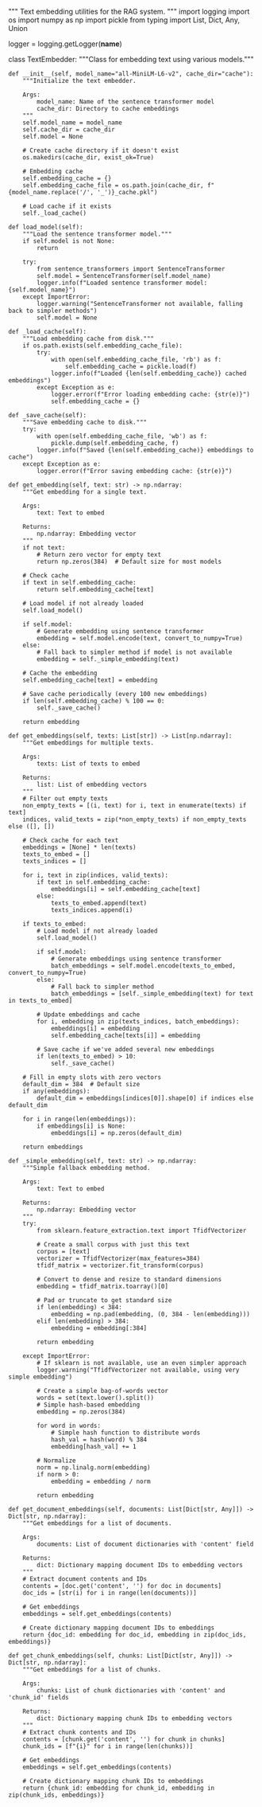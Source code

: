 """
Text embedding utilities for the RAG system.
"""
import logging
import os
import numpy as np
import pickle
from typing import List, Dict, Any, Union

logger = logging.getLogger(__name__)

class TextEmbedder:
    """Class for embedding text using various models."""
    
    def __init__(self, model_name="all-MiniLM-L6-v2", cache_dir="cache"):
        """Initialize the text embedder.
        
        Args:
            model_name: Name of the sentence transformer model
            cache_dir: Directory to cache embeddings
        """
        self.model_name = model_name
        self.cache_dir = cache_dir
        self.model = None
        
        # Create cache directory if it doesn't exist
        os.makedirs(cache_dir, exist_ok=True)
        
        # Embedding cache
        self.embedding_cache = {}
        self.embedding_cache_file = os.path.join(cache_dir, f"{model_name.replace('/', '_')}_cache.pkl")
        
        # Load cache if it exists
        self._load_cache()
    
    def load_model(self):
        """Load the sentence transformer model."""
        if self.model is not None:
            return
            
        try:
            from sentence_transformers import SentenceTransformer
            self.model = SentenceTransformer(self.model_name)
            logger.info(f"Loaded sentence transformer model: {self.model_name}")
        except ImportError:
            logger.warning("SentenceTransformer not available, falling back to simpler methods")
            self.model = None
    
    def _load_cache(self):
        """Load embedding cache from disk."""
        if os.path.exists(self.embedding_cache_file):
            try:
                with open(self.embedding_cache_file, 'rb') as f:
                    self.embedding_cache = pickle.load(f)
                logger.info(f"Loaded {len(self.embedding_cache)} cached embeddings")
            except Exception as e:
                logger.error(f"Error loading embedding cache: {str(e)}")
                self.embedding_cache = {}
    
    def _save_cache(self):
        """Save embedding cache to disk."""
        try:
            with open(self.embedding_cache_file, 'wb') as f:
                pickle.dump(self.embedding_cache, f)
            logger.info(f"Saved {len(self.embedding_cache)} embeddings to cache")
        except Exception as e:
            logger.error(f"Error saving embedding cache: {str(e)}")
    
    def get_embedding(self, text: str) -> np.ndarray:
        """Get embedding for a single text.
        
        Args:
            text: Text to embed
            
        Returns:
            np.ndarray: Embedding vector
        """
        if not text:
            # Return zero vector for empty text
            return np.zeros(384)  # Default size for most models
            
        # Check cache
        if text in self.embedding_cache:
            return self.embedding_cache[text]
            
        # Load model if not already loaded
        self.load_model()
        
        if self.model:
            # Generate embedding using sentence transformer
            embedding = self.model.encode(text, convert_to_numpy=True)
        else:
            # Fall back to simpler method if model is not available
            embedding = self._simple_embedding(text)
            
        # Cache the embedding
        self.embedding_cache[text] = embedding
        
        # Save cache periodically (every 100 new embeddings)
        if len(self.embedding_cache) % 100 == 0:
            self._save_cache()
            
        return embedding
    
    def get_embeddings(self, texts: List[str]) -> List[np.ndarray]:
        """Get embeddings for multiple texts.
        
        Args:
            texts: List of texts to embed
            
        Returns:
            list: List of embedding vectors
        """
        # Filter out empty texts
        non_empty_texts = [(i, text) for i, text in enumerate(texts) if text]
        indices, valid_texts = zip(*non_empty_texts) if non_empty_texts else ([], [])
        
        # Check cache for each text
        embeddings = [None] * len(texts)
        texts_to_embed = []
        texts_indices = []
        
        for i, text in zip(indices, valid_texts):
            if text in self.embedding_cache:
                embeddings[i] = self.embedding_cache[text]
            else:
                texts_to_embed.append(text)
                texts_indices.append(i)
        
        if texts_to_embed:
            # Load model if not already loaded
            self.load_model()
            
            if self.model:
                # Generate embeddings using sentence transformer
                batch_embeddings = self.model.encode(texts_to_embed, convert_to_numpy=True)
            else:
                # Fall back to simpler method
                batch_embeddings = [self._simple_embedding(text) for text in texts_to_embed]
                
            # Update embeddings and cache
            for i, embedding in zip(texts_indices, batch_embeddings):
                embeddings[i] = embedding
                self.embedding_cache[texts[i]] = embedding
                
            # Save cache if we've added several new embeddings
            if len(texts_to_embed) > 10:
                self._save_cache()
        
        # Fill in empty slots with zero vectors
        default_dim = 384  # Default size
        if any(embeddings):
            default_dim = embeddings[indices[0]].shape[0] if indices else default_dim
            
        for i in range(len(embeddings)):
            if embeddings[i] is None:
                embeddings[i] = np.zeros(default_dim)
                
        return embeddings
    
    def _simple_embedding(self, text: str) -> np.ndarray:
        """Simple fallback embedding method.
        
        Args:
            text: Text to embed
            
        Returns:
            np.ndarray: Embedding vector
        """
        try:
            from sklearn.feature_extraction.text import TfidfVectorizer
            
            # Create a small corpus with just this text
            corpus = [text]
            vectorizer = TfidfVectorizer(max_features=384)
            tfidf_matrix = vectorizer.fit_transform(corpus)
            
            # Convert to dense and resize to standard dimensions
            embedding = tfidf_matrix.toarray()[0]
            
            # Pad or truncate to get standard size
            if len(embedding) < 384:
                embedding = np.pad(embedding, (0, 384 - len(embedding)))
            elif len(embedding) > 384:
                embedding = embedding[:384]
                
            return embedding
            
        except ImportError:
            # If sklearn is not available, use an even simpler approach
            logger.warning("TfidfVectorizer not available, using very simple embedding")
            
            # Create a simple bag-of-words vector
            words = set(text.lower().split())
            # Simple hash-based embedding
            embedding = np.zeros(384)
            
            for word in words:
                # Simple hash function to distribute words
                hash_val = hash(word) % 384
                embedding[hash_val] += 1
                
            # Normalize
            norm = np.linalg.norm(embedding)
            if norm > 0:
                embedding = embedding / norm
                
            return embedding
    
    def get_document_embeddings(self, documents: List[Dict[str, Any]]) -> Dict[str, np.ndarray]:
        """Get embeddings for a list of documents.
        
        Args:
            documents: List of document dictionaries with 'content' field
            
        Returns:
            dict: Dictionary mapping document IDs to embedding vectors
        """
        # Extract document contents and IDs
        contents = [doc.get('content', '') for doc in documents]
        doc_ids = [str(i) for i in range(len(documents))]
        
        # Get embeddings
        embeddings = self.get_embeddings(contents)
        
        # Create dictionary mapping document IDs to embeddings
        return {doc_id: embedding for doc_id, embedding in zip(doc_ids, embeddings)}
    
    def get_chunk_embeddings(self, chunks: List[Dict[str, Any]]) -> Dict[str, np.ndarray]:
        """Get embeddings for a list of chunks.
        
        Args:
            chunks: List of chunk dictionaries with 'content' and 'chunk_id' fields
            
        Returns:
            dict: Dictionary mapping chunk IDs to embedding vectors
        """
        # Extract chunk contents and IDs
        contents = [chunk.get('content', '') for chunk in chunks]
        chunk_ids = [f"{i}" for i in range(len(chunks))]
        
        # Get embeddings
        embeddings = self.get_embeddings(contents)
        
        # Create dictionary mapping chunk IDs to embeddings
        return {chunk_id: embedding for chunk_id, embedding in zip(chunk_ids, embeddings)}